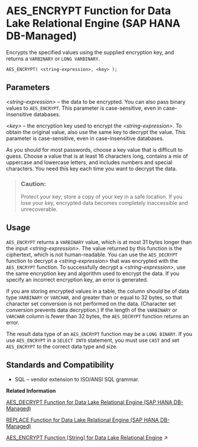<!-- loio4689e70ab3dc428d894f92685dfa337a -->

# AES\_ENCRYPT Function for Data Lake Relational Engine \(SAP HANA DB-Managed\)

Encrypts the specified values using the supplied encryption key, and returns a `VARBINARY` or `LONG VARBINARY`.



```
AES_ENCRYPT( <string-expression>, <key> );
```



<a name="loio4689e70ab3dc428d894f92685dfa337a__section_smj_5zk_srb"/>

## Parameters

*<string-expression\>* – the data to be encrypted. You can also pass binary values to `AES_ENCRYPT`. This parameter is case-sensitive, even in case-insensitive databases.

*<key\>* – the encryption key used to encrypt the *<string-expression\>*. To obtain the original value, also use the same key to decrypt the value. This parameter is case-sensitive, even in case-insensitive databases.

As you should for most passwords, choose a key value that is difficult to guess. Choose a value that is at least 16 characters long, contains a mix of uppercase and lowercase letters, and includes numbers and special characters. You need this key each time you want to decrypt the data.

> ### Caution:  
> Protect your key; store a copy of your key in a safe location. If you lose your key, encrypted data becomes completely inaccessible and unrecoverable.



<a name="loio4689e70ab3dc428d894f92685dfa337a__section_ktv_5zk_srb"/>

## Usage

`AES_ENCRYPT` returns a `VARBINARY` value, which is at most 31 bytes longer than the input *<string-expression\>*. The value returned by this function is the ciphertext, which is not human-readable. You can use the `AES_DECRYPT` function to decrypt a *<string-expression\>* that was encrypted with the `AES_ENCRYPT` function. To successfully decrypt a *<string-expression\>*, use the same encryption key and algorithm used to encrypt the data. If you specify an incorrect encryption key, an error is generated.

If you are storing encrypted values in a table, the column should be of data type `VARBINARY` or `VARCHAR`, and greater than or equal to 32 bytes, so that character set conversion is not performed on the data. \(Character set conversion prevents data decryption.\) If the length of the `VARBINARY` or `VARCHAR` column is fewer than 32 bytes, the `AES_DECRYPT` function returns an error.

The result data type of an `AES_ENCRYPT` function may be a `LONG BINARY`. If you use `AES_ENCRYPT` in a `SELECT INTO` statement, you must use `CAST` and set `AES_ENCRYPT` to the correct data type and size.



<a name="loio4689e70ab3dc428d894f92685dfa337a__section_a1j_vzk_srb"/>

## Standards and Compatibility

-   SQL – vendor extension to ISO/ANSI SQL grammar.

**Related Information**  


[AES\_DECRYPT Function for Data Lake Relational Engine \(SAP HANA DB-Managed\)](aes-decrypt-function-for-data-lake-relational-engine-sap-hana-db-managed-a5dc84d.md "Decrypts the string using the supplied key, and returns, by default, a VARBINARY or LONG BINARY, or the original plaintext type.")

[REPLACE Function for Data Lake Relational Engine \(SAP HANA DB-Managed\)](replace-function-for-data-lake-relational-engine-sap-hana-db-managed-b8f3ed4.md "Replaces all occurrences of a substring with another substring.")

[AES_ENCRYPT Function \[String\] for Data Lake Relational Engine](https://help.sap.com/viewer/19b3964099384f178ad08f2d348232a9/2023_4_QRC/en-US/a4c3260684f210158f0fbe1e8ab4e780.html "Encrypts the specified values using the supplied encryption key, and returns a VARBINARY or LONG VARBINARY.") :arrow_upper_right:

